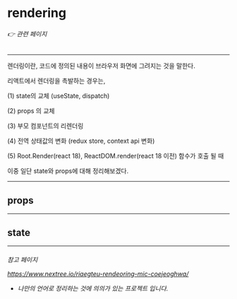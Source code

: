 
# rendering

###### 👉 관련 페이지


---

렌더링이란, 코드에 정의된 내용이 브라우저 화면에 그려지는 것을 말한다. 


리액트에서 렌더링을 촉발하는 경우는,

(1) state의 교체 (useState, dispatch)

(2) props 의 교체

(3) 부모 컴포넌트의 리렌더링

(4) 전역 상태값의 변화 (redux store, context api 변화)

(5) Root.Render(react 18), ReactDOM.render(react 18 이전) 함수가 호출 될 때


이중 일단 state와 props에 대해 정리해보겠다. 

---

## props


---
## state







---

<h6>
참고 페이지

https://www.nextree.io/riaegteu-rendeoring-mic-coejeoghwa/


* 나만의 언어로 정리하는 것에 의의가 있는 프로젝트 입니다.
</h6>